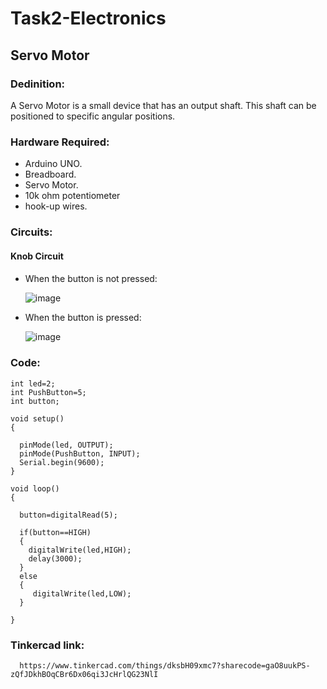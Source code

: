 # Task2-Electronics


## Servo Motor

 ### Dedinition:
  A Servo Motor is a small device that has an output shaft. This shaft can be positioned to specific angular positions.

 ### Hardware Required:
  - Arduino UNO.
  - Breadboard.
  - Servo Motor.
  - 10k ohm potentiometer
  - hook-up wires.

  ### Circuits:

   #### Knob Circuit

   ####

  - When the button is not pressed:
 
      ![image](Circuit-1.png)
 
  - When the button is pressed:
    
      ![image](Circuit-1.1.png)


  ### Code:

```
int led=2;
int PushButton=5;
int button;

void setup()
{
  
  pinMode(led, OUTPUT);
  pinMode(PushButton, INPUT);
  Serial.begin(9600);
}

void loop()
{
  
  button=digitalRead(5);
  
  if(button==HIGH)
  {
    digitalWrite(led,HIGH);
    delay(3000);
  }
  else
  {
     digitalWrite(led,LOW);
  }
  
}
```
  ### Tinkercad link:

      https://www.tinkercad.com/things/dksbH09xmc7?sharecode=gaO8uukPS-zQfJDkhBOqCBr6Dx06qi3JcHrlQG23NlI
